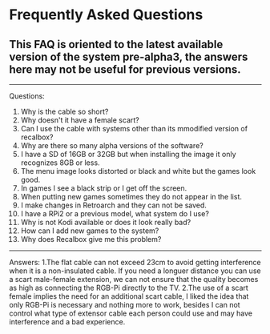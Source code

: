 # Frequently Asked Questions
## This FAQ is oriented to the latest available version of the system pre-alpha3, the answers here may not be useful for previous versions.
------------------------------------------------------------------------------------------------
Questions:
1. Why is the cable so short?
2. Why doesn't it have a female scart?
3. Can I use the cable with systems other than its mmodified version of recalbox?
4. Why are there so many alpha versions of the software?
5. I have a SD of 16GB or 32GB but when installing the image it only recognizes 8GB or less.
6. The menu image looks distorted or black and white but the games look good.
7. In games I see a black strip or I get off the screen.
8. When putting new games sometimes they do not appear in the list.
9. I make changes in Retroarch and they can not be saved.
10. I have a RPi2 or a previous model, what system do I use?
11. Why is not Kodi available or does it look really bad?
12. How can I add new games to the system?
13. Why does Recalbox give me this problem?
---------------------------------------------------------------------------------------------------
Answers:
    1.The flat cable can not exceed 23cm to avoid getting interference when it is a non-insulated cable.
      If you need a longuer distance you can use a scart male-female extension, we can not ensure that the quality becomes as         high as connecting the RGB-Pi directly to the TV.
    2.The use of a scart female implies the need for an additional scart cable, I liked the idea that only RGB-Pi is necessary and nothing more to work, besides I can not control what type of extensor cable each person could use and may have interference and a bad experience.
